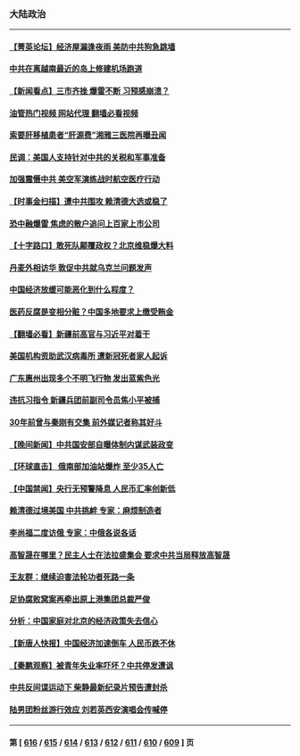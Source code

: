 ### 大陆政治
---
#### [【菁英论坛】经济屋漏逢夜雨 美防中共狗急跳墙](../../pages/ncid277/n14055317.md?08170845) 
#### [中共在离越南最近的岛上修建机场跑道](../../pages/ncid277/n14055383.md?08170845) 
#### [【新闻看点】三市齐挫 爆雷不断 习预感崩溃？](../../pages/ncid277/n14055314.md?08170845) 
#### [油管热门视频 网站代理 翻墙必看视频](http://138.2.39.72:81/youtube.html?epic-marker?08170845)
#### [索要肝移植患者“肝源费”湘雅三医院再曝丑闻](../../pages/ncid277/n14055320.md?08170845) 
#### [民调：美国人支持针对中共的关税和军事准备](../../pages/ncid277/n14055273.md?08170845) 
#### [加强震慑中共 美空军演练战时航空医疗行动](../../pages/ncid277/n14055319.md?08170845) 
#### [【时事金扫描】遭中共围攻 赖清德大选或稳了](../../pages/ncid277/n14055184.md?08170845) 
#### [恐中融爆雷 焦虑的散户追问上百家上市公司](../../pages/ncid277/n14055254.md?08170845) 
#### [【十字路口】敢死队颠覆政权？北京维稳爆大料](../../pages/ncid277/n14055182.md?08170845) 
#### [丹麦外相访华 敦促中共就乌克兰问题发声](../../pages/ncid277/n14055155.md?08170845) 
#### [中国经济放缓可能恶化到什么程度？](../../pages/ncid277/n14055175.md?08170845) 
#### [医药反腐是变相分赃？中国多地要求上缴受贿金](../../pages/ncid277/n14055098.md?08170845) 
#### [【翻墙必看】新疆前高官与习近平对着干](../../pages/ncid277/n14054933.md?08170845) 
#### [美国机构资助武汉病毒所 遭新冠死者家人起诉](../../pages/ncid277/n14055126.md?08170845) 
#### [广东惠州出现多个不明飞行物 发出蓝紫色光](../../pages/ncid277/n14055059.md?08170845) 
#### [违抗习指令 新疆兵团前副司令员焦小平被捕](../../pages/ncid277/n14055055.md?08170845) 
#### [30年前曾与秦刚有交集 前外媒记者称其好斗](../../pages/ncid277/n14054998.md?08170845) 
#### [【晚间新闻】中共国安部自曝体制内谋武装政变](../../pages/ncid277/n14054605.md?08170845) 
#### [【环球直击】 俄南部加油站爆炸 至少35人亡](../../pages/ncid277/n14054536.md?08170845) 
#### [【中国禁闻】央行无预警降息 人民币汇率创新低](../../pages/ncid277/n14054533.md?08170845) 
#### [赖清德过境美国 中共挑衅 专家：麻烦制造者](../../pages/ncid277/n14054507.md?08170845) 
#### [李尚福二度访俄 专家：中俄各说各话](../../pages/ncid277/n14054863.md?08170845) 
#### [高智晟在哪里？民主人士在法拉盛集会 要求中共当局释放高智晟](../../pages/ncid277/n14054848.md?08170845) 
#### [王友群：继续迫害法轮功者死路一条](../../pages/ncid277/n14054575.md?08170845) 
#### [足协腐败窝案再牵出原上港集团总裁严俊](../../pages/ncid277/n14054756.md?08170845) 
#### [分析：中国家庭对北京的经济政策失去信心](../../pages/ncid277/n14054656.md?08170845) 
#### [【新唐人快报】中国经济加速倒车 人民币跌不休](../../pages/ncid277/n14054716.md?08170845) 
#### [【秦鹏观察】被青年失业率吓坏？中共停发遭讽](../../pages/ncid277/n14054698.md?08170845) 
#### [中共反间谍运动下 柴静最新纪录片预告遭封杀](../../pages/ncid277/n14054674.md?08170845) 
#### [陆男团粉丝游行效应 刘若英西安演唱会传喊停](../../pages/ncid277/n14054567.md?08170845) 

---
#### 第 [ [616](./616.md?08170845) / [615](./615.md?08170845) / [614](./614.md?08170845) / [613](./613.md?08170845) / [612](./612.md?08170845) / [611](./611.md?08170845) / [610](./610.md?08170845) / [609](./609.md?08170845) ] 页
